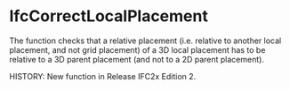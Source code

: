 # IfcCorrectLocalPlacement

The function checks that a relative placement (i.e. relative to another local placement, and not grid placement) of a 3D local placement has to be relative to a 3D parent placement (and not to a 2D parent placement).
<!-- end of short definition -->

HISTORY: New function in Release IFC2x Edition 2.
